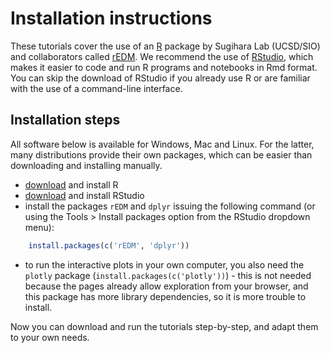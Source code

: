 # Installation instructions

These tutorials cover the use of an [R](https://www.r-project.org/) package by Sugihara Lab (UCSD/SIO) and collaborators called [rEDM](https://cran.r-project.org/web/packages/rEDM/index.html). We recommend the use of [RStudio](https://www.rstudio.com/), which makes it easier to code and run R programs and notebooks in Rmd format. You can skip the download of RStudio if you already use R or are familiar with the use of a command-line interface.

## Installation steps

All software below is available for Windows, Mac and Linux. For the latter, many distributions provide their own packages, which can be easier than downloading and installing manually.

- [download](https://cran.rstudio.com/) and install R
- [download](https://www.rstudio.com/products/rstudio/download/) and install RStudio
- install the packages `rEDM` and `dplyr` issuing the following command (or using the Tools > Install packages option from the RStudio dropdown menu):
```R
    install.packages(c('rEDM', 'dplyr'))
```
- to run the interactive plots in your own computer, you also need the `plotly` package (`install.packages(c('plotly'))`) - this is not needed because the pages already allow exploration from your browser, and this package has more library dependencies, so it is more trouble to install.

Now you can download and run the tutorials step-by-step, and adapt them to your own needs.

